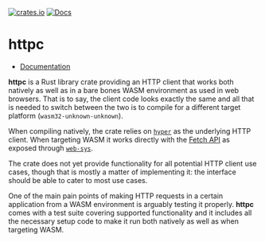 [![crates.io](https://img.shields.io/crates/v/httpc.svg)](https://crates.io/crates/httpc)
[![Docs](https://docs.rs/httpc/badge.svg)](https://docs.rs/httpc)

httpc
=====

- [Documentation][docs-rs]

**httpc** is a Rust library crate providing an HTTP client that works
both natively as well as in a bare bones WASM environment as used in
web browsers. That is to say, the client code looks exactly the same and
all that is needed to switch between the two is to compile for a
different target platform (`wasm32-unknown-unknown`).

When compiling natively, the crate relies on [`hyper`][hyper] as the
underlying HTTP client. When targeting WASM it works directly with the
[Fetch API][fetch-api] as exposed through [`web-sys`][web-sys].

The crate does not yet provide functionality for all potential HTTP
client use cases, though that is mostly a matter of implementing it: the
interface should be able to cater to most use cases.

One of the main pain points of making HTTP requests in a certain
application from a WASM environment is arguably testing it properly.
**httpc** comes with a test suite covering supported functionality and
it includes all the necessary setup code to make it run both natively as
well as when targeting WASM.


[docs-rs]: https://docs.rs/crate/httpc
[hyper]: https://crates.io/crates/hyper
[fetch-api]: https://developer.mozilla.org/en-US/docs/Web/API/Fetch_API
[web-sys]: https://crates.io/crates/web-sys
